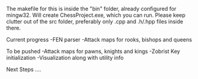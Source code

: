 The makefile for this is inside the "bin" folder, already configured for mingw32.
Will create ChessProject.exe, which you can run.
Please keep clutter out of the src folder, preferably only .cpp and .h/.hpp files inside there.

Current progress
-FEN parser
-Attack maps for rooks, bishops and queens

To be pushed
-Attack maps for pawns, knights and kings
-Zobrist Key initialization
-Visualization along with utility info

Next Steps
....

